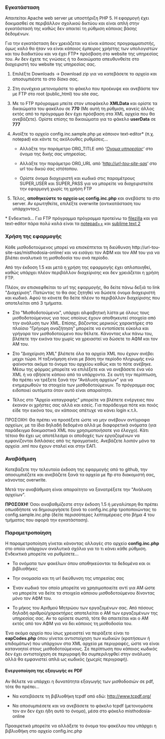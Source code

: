 ### Εγκατάσταση

Aπαιτείται Apache web server με υποστήριξη PHP 5. Η εφαρμογή έχει
δοκιμασθεί σε περιβάλλον σχολικού δικτύου και είναι απλή στην
εγκατάστασή της καθώς δεν απαιτεί τη ρύθμιση κάποιας βάσης δεδομένων.

Για την εγκατάσταση δεν χρειάζεται να είναι κάποιος προγραμματιστής,
όμως καλό θα ήταν να είναι κάποιος έμπειρος χρήστης των υπολογιστών και
του διαδικτύου και να έχει FTP\* πρόσβαση στο website της υπηρεσίας του.
Αν δεν έχετε τις γνώσεις ή τα δικαιώματα απευθυνθείτε στο διαχειριστή
του website της υπηρεσίας σας.

1.  Επιλέξτε Downloads -> Download zip για να κατεβάσετε το αρχείο και
    αποσυμπιέστε το στο δίσκο σας.
2.  Στη συνέχεια μετονομάστε το φάκελο που προέκυψε και ανεβάστε τον 
    με FTP στο root (public_html) του site σας.
3.  Με το FTP πρόγραμμα μπείτε στον υποφάκελο **XMLData** και ορίστε τα
    δικαιώματα του φακέλου σε **770** (Με αυτή τη ρύθμιση, κανείς άλλος
    εκτός από το πρόγραμμα δεν έχει πρόσβαση στα XML αρχεία που θα
    ανεβάζετε). Ορίστε επίσης τα δικαιώματα για το φάκελο **userData** σε
    **777**
4.  Ανοίξτε το αρχείο config.inc.sample.php με κάποιον text-editor\* (π.χ.
    notepad) και κάντε τις ακόλουθες ρυθμίσεις…

    - Αλλάξτε την παράμετρο
    ORG_TITLE από ‘<span style="text-decoration: underline;">*Όνομα
    υπηρεσίας*</span>‘ στο όνομα της δικής σας υπηρεσίας.
  
    - Αλλάξτε την παράμετρο ORG_URL από
    ‘<span style="text-decoration: underline;">*http://url-tou-site-sas*</span>‘
    στο url του δικού σας ιστότοπου.   

    - Ορίστε όνομα διαχειριστή και κωδικό στις παραμέτρους SUPER_USER και SUPER_PASS
    για να μπορείτε να διαχειριστείτε την εφαρμογή χωρίς τη χρήση FTP

5.  Τέλος, **αποθηκεύστε το αρχείο ως config.inc.php** και ανεβάστε το στο server. Αν ερωτηθείτε,
    επιλέξτε overwrite (αντικατάσταση του υπάρχοντος).

\* Ενδεικτικά… Για FTP πρόγραμμα πρόγραμμα προτείνω το [filezilla](http://filezilla-project.org/) και
για text-editor πάρα πολύ καλά είναι τα [notepad++](http://notepad-plus-plus.org/) και [sublime text
2](http://www.sublimetext.com/2)

### Χρήση της εφαρμογής

Κάθε μισθοδοτούμενος μπορεί να επισκέπτεται τη διεύθυνση
http://url-tou-site-sas/misthodosia-online/ και να εισάγει τον ΑΦΜ και
τον ΑΜ του για να βλέπει αναλυτικά τη μισθοδοσία του ανά περίοδο.

Από την έκδοση 1.5 και μετά η χρήση της εφαρμογής έχει απλοποιηθεί, καθώς υπάρχει πλέον
περιβάλλον διαχείρισης και δεν χρειάζεται η χρήση FTP.

Πλέον, αν επισκεφθείται το url της εφαρμογής, θα δείτε πάνω δεξιά το link "Διαχείριση".
Πατώντας το θα σας ζητηθεί να δώσετε όνομα διαχειριστή και κωδικό. Αφού το κάνετε θα δείτε
πλέον το περιβάλλον διαχείρισης που αποτελείται από 3 τμήματα.

- Στο "Μισθοδοτούμενοι", υπάρχει αλφαβητική λίστα με όλους τους μισθοδοτούμενους για τους οποίους
έχουν αποθηκευτεί στοιχεία από την ανάλυση των XML. Επίσης, βάζοντας μερικούς χαρακτήρες στο πλαίσιο
"Γρήγορη αναζήτηση" μπορείτε να εντοπίσετε εύκολα και γρήγορα τον μισθοδοτούμενο που θέλετε. Κάνοντας
κλικ πάνω του, βλέπετε την εικόνα του χωρίς να χρειαστεί να δώσετε το ΑΦΜ και τον ΑΜ του.

- Στο "Διαχείριση XML" βλέπετε όλα τα αρχεία XML που έχουν ανέβει μεχρι τώρα. Η ταξινόμηση είναι
με βάση την περίοδο πληρωμής ενώ φαίνονται ακόμα το όνομα του αρχείου καθώς και το πότε ανέβηκε.
Μέσω της φόρμας μπορείτε να επιλέξετε και να ανεβάσετε ένα νέο XML ή να σβήσετε κάποιο από τα υπάρχοντα.
Σε αυτή την περίπτωση, θα πρέπει να τρέξετε ξανά την "Ανάλυση αρχείων" για να ενημερωθούν τα στοιχεία των
μισθοδοτούμενων. Το πρόγραμμα σας ειδοποιεί αυτόματα όταν αυτό είναι απαραίτητο.

- Τέλος στο "Αρχείο καταγραφής" μπορείτε να βλέπετε ενέργειες που έκαναν οι χρήστες σας αλλά και εσείς.
Για παράδειγμα πότε και ποιός είδε την εικόνα του, αν κάποιος απέτυχε να κάνει login κ.τ.λ.

ΠΡΟΣΟΧΗ: Θα πρέπει να προσέξετε ώστε να μην ανέβουν αντίγραφα αρχείων,
με τα ίδια δηλαδή δεδομένα αλλά με διαφορετικά ονόματα (για παράδειγμα
δοκιμαστικά XML που χρησιμοποιήσατε για έλεγχο). Κάτι τέτοιο θα έχει ως
αποτέλεσμα οι αποδοχές των εργαζομένων να εμφανίζονται διπλάσιες από τις
πραγματικές. Ανεβάζετε λοιπόν μόνο τα αρχεία .xml που έχουν σταλεί και
στην ΕΑΠ.

### Αναβάθμιση

Κατεβάζετε την τελευταία έκδοση της εφαρμογής από το github, την αποσυμπιέζετε 
και ανεβάζετε ξανά τα αρχεία με ftp στο διακομιστή σας, κάνοντας overwrite.

Mετά την αναβάθμιση είναι απαραίτητο να ξανατρέξετε την "Ανάλυση αρχείων".

**ΠΡΟΣΟΧΗ!** Όσοι αναβαθμίζεστε στην έκδοση 1.5 ή μεγαλύτερη θα πρέπει οπωσδήποτε να δημιουργήσετε
ξανά το config.inc.php τροποποιώντας το config.sample.inc.php (δείτε περισσότερες λεπτομέρειες στο
βήμα 4 του τμήματος που αφορά την εγκατάσταση).

### Παραμετροποίηση

Η παραμετροποίηση γίνεται κάνοντας αλλαγές στο αρχείο **config.inc.php**
στο οποίο υπάρχουν αναλυτικά σχόλια για το τι κάνει κάθε ρύθμιση.
Ενδεικτικά μπορείτε να ρυθμίσετε…

- Τα ονόματα των φακέλων όπου αποθηκεύονται τα δεδομένα και οι
βιβλιοθήκες

- Την ονομασία και τη url διεύθυνση της υπηρεσίας σας

- Έναν κωδικό τον οποίο μπορείτε να χρησιμοποιείτε αντί για ΑΜ ώστε να
μπορείτε να δείτε τα στοιχεία κάποιου μισθοδοτούμενου δίνοντας μόνο τον
ΑΦΜ του.

- Το μήκος του Αριθμού Μητρώου των εργαζομένων σας. Από πόσους δηλαδή
αριθμού/χαρακτήρες αποτελείται ο ΑΜ των εργαζομένων της υπηρεσίας σας.
Αν το ορίσετε σωστά, τότε θα απαιτείται και ο ΑΜ εκτός από τον ΑΦΜ για
να δει κάποιος τη μισθοδοσία του.

Ένα ακόμα αρχείο που ίσως χρειαστεί να πειράξετε είναι το
**eapCodes.php** όπου γίνεται αντιστοίχηση των κωδικών (κρατήσεων ή
επιδομάτων) που υπάρχουν στα XML αρχεία με περιγραφές, ώστε να είναι
κατανοητοί στους μισθοδοτούμενους. Σε περίπτωση που κάποιος κωδικός δεν
έχει αντιστοίχηση σε περιγραφή θα συμπεριληφθεί στην ανάλυση αλλά θα
εμφανιστεί απλά ως κωδικός (χωςρίς περιγραφή).

#### Ενεργοποίηση της εξαγωγής σε PDF

Αν θέλετε να υπάρχει η δυνατότητα εξαγωγής των μισθοδοσιών σε pdf, τότε
θα πρέπει…

- Να κατεβάσετε τη βιβλιοθήκη tcpdf από εδώ: http://www.tcpdf.org/

- Να αποσυμπιέσετε και να ανεβάσετε το φάκελο tcpdf (μετονομάστε τον αν
δεν έχει ήδη αυτό το όνομα), μέσα στο φάκελο misthodosia-online

Προαιρετικά μπορείτε να αλλάξετε το όνομα του φακέλου που υπάρχει η
βιβλιοθήκη στο αρχείο config.inc.php